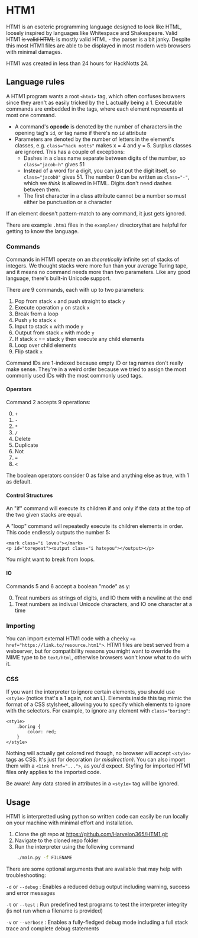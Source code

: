 # HTM1

HTM1 is an esoteric programming language designed to look like HTML, loosely inspired by languages like Whitespace and Shakespeare. Valid HTM1 ~~is valid HTML~~ is mostly valid HTML - the parser is a bit janky. Despite this most HTM1 files are able to be displayed in most modern web browsers with minimal damages.

HTM1 was created in less than 24 hours for HackNotts 24.

## Language rules

A HTM1 program wants a root `<htm1>` tag, which often confuses browsers since they aren't as easily tricked by the L actually being a 1. Executable commands are embedded in the tags, where each element represents at most one command.

- A command's **opcode** is denoted by the number of characters in the opening tag's `id`, or tag name if there's no `id` attribute
- Parameters are denoted by the number of letters in the element's classes, e.g. `class="hack notts"` makes x = 4 and y = 5. Surplus classes are ignored. This has a couple of exceptions:
	- Dashes in a class name separate between digits of the number, so `class="jacob-h"` gives 51
	- Instead of a word for a digit, you can just put the digit itself, so `class="jacob0"` gives 51. The number 0 can be written as `class="-"`, which we *think* is allowed in HTML. Digits don't need dashes between them.
	- The first character in a class attribute cannot be a number so must either be punctuation or a character

If an element doesn't pattern-match to any command, it just gets ignored.

There are example `.htm1` files in the `examples/` directorythat are helpful for getting to know the language.

### Commands

Commands in HTM1 operate on an *theoretically* infinite set of stacks of integers. We thought stacks were more fun than your average Turing tape, and it means no command needs more than two parameters. Like any good language, there's built-in Unicode support.

There are 9 commands, each with up to two parameters:

1. Pop from stack `x` and push straight to stack `y`
2. Execute operation `y` on stack `x`
3. Break from a loop
4. Push `y` to stack `x`
5. Input to stack `x` with mode `y`
6. Output from stack `x` with mode `y`
7. If stack `x` == stack `y` then execute any child elements
8. Loop over child elements
9. Flip stack `x`

Command IDs are 1-indexed because empty ID or tag names don't really make sense. They're in a weird order because we tried to assign the most commonly used IDs with the most commonly used tags.

#### Operators

Command 2 accepts 9 operations:

0. `+`
1. `-`
2. `*`
3. `/`
4. Delete
5. Duplicate
6. Not
7. `=`
8. `<`

The boolean operators consider 0 as false and anything else as true, with 1 as default.

#### Control Structures

An "if" command will execute its children if and only if the data at the top of the two given stacks are equal.

A "loop" command will repeatedly execute its children elements in order. This code endlessly outputs the number 5:

```
<mark class="i loveu"></mark>
<p id="torepeat"><output class="i hateyou"></output></p>
```

You might want to break from loops.

#### IO

Commands 5 and 6 accept a boolean "mode" as y:

0. Treat numbers as strings of digits, and IO them with a newline at the end
1. Treat numbers as indivual Unicode characters, and IO one character at a time

### Importing

You can import external HTM1 code with a cheeky `<a href="https://link.to/resource.htm1">`. HTM1 files are best served from a webserver, but for compatibility reasons you might want to override the MIME type to be `text/html`, otherwise browsers won't know what to do with it.

### CSS

If you want the interpreter to ignore certain elements, you should use `<sty1e>` (notice that's a 1 again, not an L). Elements inside this tag mimic the format of a CSS stylsheet, allowing you to specify which elements to ignore with the selectors. For example, to ignore any element with `class="boring"`:

```htm1
<sty1e>
	.boring {
		color: red;
	}
</sty1e>
```

Nothing will actually get colored red though, no browser will accept `<sty1e>` tags as CSS. It's just for decoration *(or misdirection)*. You can also import them with a `<1ink href="...">`, as you'd expect. Sty1ing for imported HTM1 files only applies to the imported code.

Be aware! Any data stored in attributes in a `<sty1e>` tag will be ignored.

## Usage

HTM1 is interpretted using python so written code can easily be run locally on your machine with minimal effort and installation.

1. Clone the git repo at https://github.com/Harvelon365/HTM1.git
2. Navigate to the cloned repo folder
3. Run the interpreter using the following command

```bash
	./main.py -f FILENAME
```

There are some optional arguments that are available that may help with troubleshooting:

`-d` or `--debug` : Enables a reduced debug output including warning, success and error messages

`-t` or `--test` : Run predefined test programs to test the interpreter integrity (is not run when a filename is provided)

`-v` or `--verbose` : Enables a fully-fledged debug mode including a full stack trace and complete debug statements